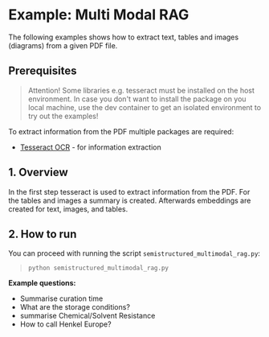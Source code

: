 # Example: Multi Modal RAG

The following examples shows how to extract text, tables and images (diagrams) from a given PDF file.

## Prerequisites

> Attention!
> Some libraries e.g. tesseract must be installed on the host environment.
> In case you don't want to install the package on you local machine, use the dev container to get an isolated environment to try out the examples!

To extract information from the PDF multiple packages are required:

- [Tesseract OCR](https://github.com/tesseract-ocr/tesseract) - for information extraction

## 1. Overview

In the first step tesseract is used to extract information from the PDF. For the tables and images a summary is created. Afterwards embeddings are created for text, images, and tables.

## 2. How to run
You can proceed with running the script `semistructured_multimodal_rag.py`:
> `python semistructured_multimodal_rag.py`

**Example questions:**
- Summarise curation time
- What are the storage conditions?
- summarise Chemical/Solvent Resistance
- How to call Henkel Europe?